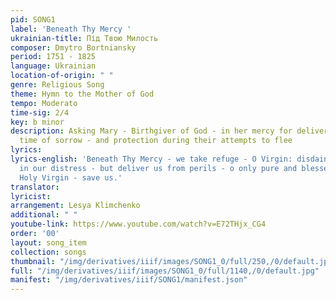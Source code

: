 ```yaml
---
pid: SONG1
label: 'Beneath Thy Mercy '
ukrainian-title: Під Твою Милость
composer: Dmytro Bortniansky
period: 1751 - 1825
language: Ukrainian
location-of-origin: " "
genre: Religious Song
theme: Hymn to the Mother of God
tempo: Moderato
time-sig: 2/4
key: b minor
description: Asking Mary - Birthgiver of God - in her mercy for deliverance from their
  time of sorrow - and protection during their attempts to flee
lyrics:
lyrics-english: 'Beneath Thy Mercy - we take refuge - O Virgin: disdain not our supplications
  in our distress - but deliver us from perils - o only pure and blessed one. Most
  Holy Virgin - save us.'
translator:
lyricist:
arrangement: Lesya Klimchenko
additional: " "
youtube-link: https://www.youtube.com/watch?v=E72THjx_CG4
order: '00'
layout: song_item
collection: songs
thumbnail: "/img/derivatives/iiif/images/SONG1_0/full/250,/0/default.jpg"
full: "/img/derivatives/iiif/images/SONG1_0/full/1140,/0/default.jpg"
manifest: "/img/derivatives/iiif/SONG1/manifest.json"
---
```

